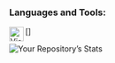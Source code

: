 
### Languages and Tools:

[<img align="left" alt="Visual Studio Code" width="26px" src="https://img.shields.io/badge/HTML-239120?style=for-the-badge&logo=html5&logoColor=white" />]

![Your Repository’s Stats](https://github-readme-stats.vercel.app/api?username=Jwatts82&show_icons=true)

